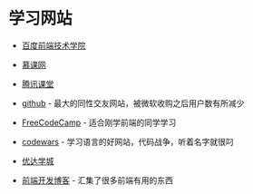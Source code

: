 # 学习网站

- [百度前端技术学院](http://ife.baidu.com/)

- [慕课网](https://www.imooc.com/)

- [腾讯课堂](https://ke.qq.com/)

- [github](https://github.com/) - 最大的同性交友网站，被微软收购之后用户数有所减少

- [FreeCodeCamp](https://freecodecamp.cn/challenges/build-a-tribute-page) - 适合刚学前端的同学学习

- [codewars](https://www.codewars.com/) - 学习语言的好网站，代码战争，听着名字就很叼

- [优达学城](https://cn.udacity.com/?utm_source=ruanyf&utm_medium=referral&utm_campaign=ruanyf1st)

- [前端开发博客](http://caibaojian.com/) - 汇集了很多前端有用的东西